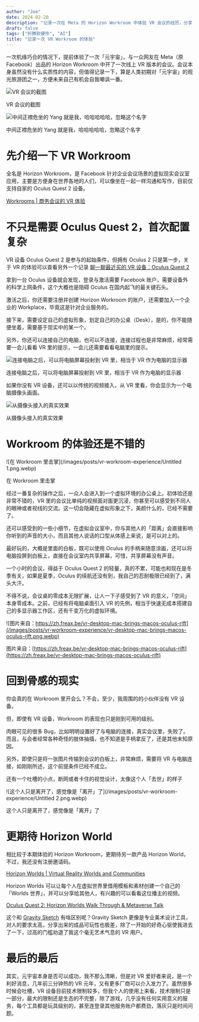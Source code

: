 ```yaml
---
author: "Joe"
date: 2024-02-20
description: "记录一次在 Meta 的 Horizon Workroom 中体验 VR 会议的经历，分享了配置过程、使用体验以及对未来 VR 应用的思考"
draft: false
tags: ["折腾软硬件", "AI"]
title: "记录一次 VR Workroom 的体验"
---
```


一次机缘巧合的情况下，提前体验了一次「元宇宙」，与一众网友在 Meta（原 Facebook）出品的 Horizon Workroom 中开了一次线上 VR 版本的会议。会议本身虽然没有什么实质性的内容，但值得记录一下，算是人类初期对「元宇宙」的观光旅游团之一，方便未来自己有机会自我嘲讽一番。

![VR 会议的截图](/images/posts/vr-workroom-experience/Untitled.webp)

VR 会议的截图

![中间正襟危坐的 Yang 就是我，哈哈哈哈哈，忽略这个名字](/images/posts/vr-workroom-experience/Untitled_1.webp)

中间正襟危坐的 Yang 就是我，哈哈哈哈哈，忽略这个名字 

# 先介绍一下 VR Workroom

全名是 Horizon Workroom，是 Facebook 针对企业会议场景的虚拟现实会议室应用，主要是方便身在世界各地的人们，可以像坐在一起一样沟通和写作，目前仅支持自家的 Oculus Quest 2 设备。

[Workrooms | 商务会议的 VR 体验](https://www.oculus.com/workrooms/?locale=zh_CN)

# 不只是需要 Oculus Quest 2，首次配置复杂

VR 设备 Oculus Quest 2 是参与的起始条件，但拥有 Oculus 2 只是第一步，关于 VR 的体验可以查看另外一个记录 [聊一聊最近买的 VR 设备：Oculus Quest 2](/posts/oculus-quest2-vr-review) 

拿到一台 Oculus 设备就会发现，登录与激活需要 Facebook 账户，需要设备外的科学上网条件，这个大概也是阻碍 Oculus 在国内起飞的最关键石头。

激活之后，你还需要注册并创建 Horizon Workroom 的账户，还需要加入一个企业的 Workplace，毕竟这是针对企业服务的。

接下来，需要设定自己的虚拟形象，划定自己的办公桌（Desk），是的，你不能随便坐着，需要基于现实中的某一个。

另外，你还可以连接自己的电脑，也可以不连接，连接过程也是非常麻烦，经常需要一会儿看看 VR 里的提示，一会儿还需要看看电脑里的提示。

![连接电脑之后，可以将电脑屏幕投射到 VR 里，相当于 VR 作为电脑的显示器](/images/posts/vr-workroom-experience/Untitled.png.webp)

连接电脑之后，可以将电脑屏幕投射到 VR 里，相当于 VR 作为电脑的显示器

如果你没有 VR 设备，还可以以传统的视频接入，从 VR 里看，你会显示为一个电脑摄像头画面。

![从摄像头接入的真实效果](/images/posts/vr-workroom-experience/218082891_1607636922760152_2726725756434828786_n.jpeg.webp)

从摄像头接入的真实效果

# Workroom 的体验还是不错的

![在 Workroom 里击掌](/images/posts/vr-workroom-experience/Untitled 1.png.webp)

在 Workroom 里击掌

经过一番复杂的操作之后，一众人会进入到一个虚拟环境的办公桌上。初体验还是非常不错的，VR 里的会议比单纯的视频面对面更沉浸，你甚至可以感受到不同人的眼神或者视线的交流。这一切会隐藏在虚拟形象之下，美颜什么的，已经不需要了。

还可以感受到的一些小细节，在虚拟会议室中，你与其他人的「距离」会直接影响你听到的声音的大小，而且其他人说话的口型从体感上来说，是可以对上的。

最好玩的，大概是里面的白板，既可以使用 Oculus 的手柄来随意涂画，还可以将电脑投屏到白板上，直接在会议室内共享屏幕，可惜，共享屏幕没有声音。

一个小时的会议，得益于 Oculus Quest 2 的轻量，真的不累，可能也和现在是冬季有关，如果是夏季，Oculus 的续航还没有到，我自己的忍耐极限已经到了，满头大汗。

不得不说，会议桌的零成本无限扩展，让人一下子感受到了 VR 的意义，「空间」本身零成本。之前，已经有将电脑桌面引入 VR 的先例，相当于快速无成本搭建自己的多显示器工作区，还有千变万化的虚拟环境。

![图片来自：https://zh.freax.be/vr-desktop-mac-brings-macos-oculus-rift](/images/posts/vr-workroom-experience/vr-desktop-mac-brings-macos-oculus-rift.png.webp)

图片来自：[https://zh.freax.be/vr-desktop-mac-brings-macos-oculus-rift](https://zh.freax.be/vr-desktop-mac-brings-macos-oculus-rift)

# 回到骨感的现实

你会真的在 Workroom 里开会么？不会，至少，我周围的的小伙伴没有 VR 设备。

但，即使有 VR 设备，Workroom 的表现也只是刚到可用的级别。

肉眼可见的很多 Bug，比如明明设置好了与电脑的连接，真实会议里，失败了。而且，与会者经常各种奇怪的肢体抽搐，也不知道是手柄拿反了，还是其他未知原因。

另外，即使只是将一张图片传输到会议的白板上，非常麻烦，需要将 VR 与电脑连接，如刚刚所述，这个前提条件已经不成立。

还有一个吐槽的小点，断网或者卡住的视觉设计，太像这个人「去世」的样子

![这个人只是离开了，感觉像是「离开」了](/images/posts/vr-workroom-experience/Untitled 2.png.webp)

这个人只是离开了，感觉像是「离开」了

# 更期待 Horizon World

相比较于本期体验的 Horizon Workroom，更期待另一款产品 Horizon World，不过，我还没有注册邀请码。

[Horizon Worlds | Virtual Reality Worlds and Communities](https://www.oculus.com/facebook-horizon/)

Horizon Worlds 可以让每个人在虚拟世界里借用模板和素材创建一个自己的「Worlds 世界」，并可以分享给其他人，有兴趣的可以看看这位播主的视频。

[Oculus Quest 2: Horizon Worlds Walk Through & Metaverse Talk](https://www.youtube.com/watch?v=QgukxplN2uQ)

这个和 [Gravity Sketch](https://www.gravitysketch.com) 有啥区别呢？Gravity Sketch 更像是专业美术设计工具，对人的要求太高，分享出来的成品可玩性也极差，除了一开始的好奇心驱使我进去了一下，过高的门槛劝退了我这个毫无艺术气息的 VR 用户。

# 最后的最后

其实，元宇宙本身是否可以成功，我不那么清晰，但是对 VR 爱好者来说，是一个利好消息，几年前三分钟热的 VR 元年，又有更多厂商可以介入发力了。虽然很多时候会吐槽，VR 设备目前技术限制较多，但我个人的使用上来看，技术限制只是一部分，最大的限制还是生态的不完整，除了游戏，几乎没有任何实用意义的服务，每个工具都是玩具级别的，甚至连登录其他服务账户都费劲，落灰只是时间问题。 
